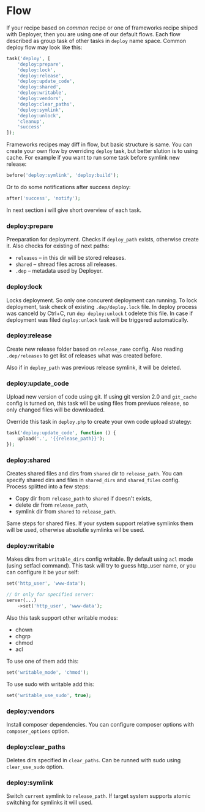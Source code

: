 # Flow

If your recipe based on *common* recipe or one of frameworks recipe shiped with Deployer, then you are using one of our default flows.
Each flow described as group task of other tasks in `deploy` name space. Common deploy flow may look like this:

```php
task('deploy', [
    'deploy:prepare',
    'deploy:lock',
    'deploy:release',
    'deploy:update_code',
    'deploy:shared',
    'deploy:writable',
    'deploy:vendors',
    'deploy:clear_paths',
    'deploy:symlink',
    'deploy:unlock',
    'cleanup',
    'success'
]);
```

Frameworks recipes may diff in flow, but basic structure is same. You can create your own flow by overriding `deploy` task, but better slution is to using cache. 
For example if you want to run some task before symlink new release:

```php
before('deploy:symlink', 'deploy:build');
```

Or to do some notifications after success deploy:

```php
after('success', 'notify');
```

In next section i will give short overview of each task. 

### deploy:prepare

Preeparation for deployment. Checks if `deploy_path` exists, otherwise create it. Also checks for existing of next paths:

* `releases` – in this dir will be stored releases.
* `shared` – shread files across all releases.
* `.dep` – metadata used by Deployer.

### deploy:lock

Locks deployment. So only one concurent deployment can running. To lock deployment, task check of existing `.dep/deploy.lock` file. In deploy process was canceld by Ctrl+C, run `dep deploy:unlock` t odelete this file. In case if deployment was filed `deploy:unlock` task will be triggered automatically. 

### deploy:release

Create new release folder based on `release_name` config. Also reading `.dep/releases` to get list of releases what was created before. 

Also if in `deploy_path` was previous release symlink, it will be deleted.

### deploy:update_code

Upload new version of code using git. If using git version 2.0 and `git_cache` config is turned on, this task will be using files from previuos release, so only changed files will be downloaded.

Override this task in `deploy.php` to create your own code upload strategy:

```php
task('deploy:update_code', function () {
    upload('.', '{{release_path}}');
});
```

### deploy:shared

Creates shared files and dirs from `shared` dir to `release_path`. You can specify shared dirs and files in `shared_dirs` and `shared_files` config. Process splitted into a few steps:

* Copy dir from `release_path` to `shared` if doesn't exists,
* delete dir from `release_path`,
* symlink dir from `shared` to `release_path`.

Same steps for shared files. If your system support relative symlinks them will be used, otherwise absolutle symlinks wil be used.

### deploy:writable

Makes dirs from `writable_dirs` config writable. By default using `acl` mode (using setfacl command). This task will try to guess http_user name, or you can configure it be your self:

```php
set('http_user', 'www-data');

// Or only for specified server:
server(...)
    ->set('http_user', 'www-data');
```

Also this task support other writable modes:

* chown
* chgrp
* chmod
* acl

To use one of them add this:

```php
set('writable_mode', 'chmod');
```

To use sudo with writable add this:

```php
set('writable_use_sudo', true);
```

### deploy:vendors

Install composer dependencies. You can configure composer options with `composer_options` option. 

### deploy:clear_paths

Deletes dirs specified in `clear_paths`. Can be runned with sudo using `clear_use_sudo` option.

### deploy:symlink

Switch `current` symlink to `release_path`. If target system supports atomic switching for symlinks it will used.
